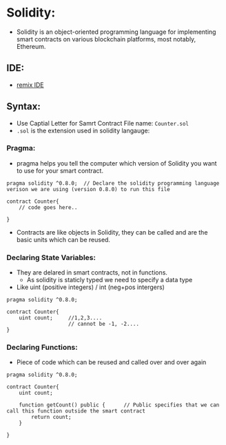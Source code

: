 # Solidity:
- Solidity is an object-oriented programming language for implementing smart contracts on various blockchain platforms, most notably, Ethereum. 

## IDE:
- [remix IDE](remix.ethereum.org)

## Syntax:
- Use Captial Letter for Samrt Contract File name: `Counter.sol`
- `.sol` is the extension used in solidity langauge:

### Pragma:
- pragma helps you tell the computer which version of Solidity you want to use for your smart contract.
```solidity
pragma solidity ^0.8.0;  // Declare the solidity programming language verison we are using (version 0.8.0) to run this file

contract Counter{
    // code goes here..
    
}
```
- Contracts are like objects in Solidity, they can be called and are the basic units which can be reused.

### Declaring State Variables:
- They are delared in smart contracts, not in functions.
  - As solidity is staticly typed we need to specify a data type
- Like uint (positive integers) / int (neg+pos intergers)
```solidity
pragma solidity ^0.8.0;

contract Counter{
    uint count;     //1,2,3....
                    // cannot be -1, -2....
}
```

### Declaring Functions:
- Piece of code which can be reused and called over and over again
```solidity
pragma solidity ^0.8.0;

contract Counter{
    uint count;
    
    function getCount() public {      // Public specifies that we can call this function outside the smart contract
        return count;
    }

}
```
